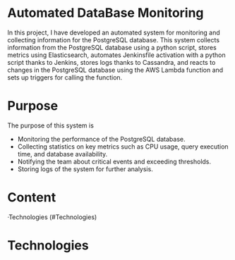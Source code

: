 # Automated DataBase Monitoring

In this project, I have developed an automated system for monitoring and collecting information for the PostgreSQL database. This system collects information from the PostgreSQL database using a python script, stores metrics using Elasticsearch, automates Jenkinsfile activation with a python script thanks to Jenkins, stores logs thanks to Cassandra, and reacts to changes in the PostgreSQL database using the AWS Lambda function and sets up triggers for calling the function.


# Purpose

The purpose of this system is 

- Monitoring the performance of the PostgreSQL database.
- Collecting statistics on key metrics such as CPU usage, query execution time, and database availability.
- Notifying the team about critical events and exceeding thresholds.
- Storing logs of the system for further analysis.


# Content

·Technologies (#Technologies)

# Technologies
